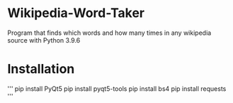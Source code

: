 # Wikipedia-Word-Taker
Program that finds which words and how many times in any wikipedia source with Python 3.9.6
# Installation
'''
pip install PyQt5
pip install pyqt5-tools
pip install bs4
pip install requests
'''
